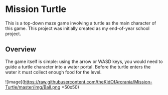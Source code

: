 # Mission Turtle

This is a top-down maze game involving a turtle as the main character of this 
game. This project was initially created as my end-of-year school project. 

## Overview
The game itself is simple: using the arrow or WASD keys, you would need to
guide a turtle character into a water portal. Before the turtle enters the water
it must collect enough food for the level. 


![image](https://raw.githubusercontent.com/theKidOfArcrania/Mission-Turtle/master/img/Ball.png =50x50)
